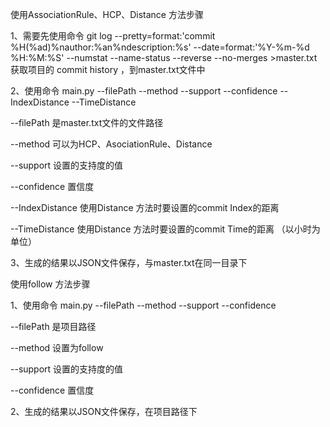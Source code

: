 使用AssociationRule、HCP、Distance 方法步骤

1、需要先使用命令
git log  --pretty=format:'commit %H(%ad)%nauthor:%an%ndescription:%s'  --date=format:'%Y-%m-%d %H:%M:%S'    --numstat  --name-status  --reverse --no-merges >master.txt
获取项目的 commit history ，到master.txt文件中


2、使用命令 main.py  --filePath --method --support --confidence --IndexDistance --TimeDistance

--filePath 是master.txt文件的文件路径

--method 可以为HCP、AsociationRule、Distance

--support 设置的支持度的值

--confidence 置信度

--IndexDistance 使用Distance 方法时要设置的commit Index的距离

--TimeDistance  使用Distance 方法时要设置的commit Time的距离 （以小时为单位）


3、生成的结果以JSON文件保存，与master.txt在同一目录下



使用follow 方法步骤

1、使用命令 main.py  --filePath --method --support --confidence 


--filePath 是项目路径

--method 设置为follow

--support 设置的支持度的值

--confidence 置信度



2、生成的结果以JSON文件保存，在项目路径下
